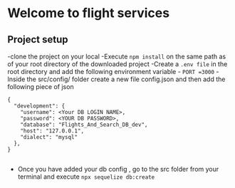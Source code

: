 # Welcome to flight services

## Project setup

-clone the project on your local 
-Execute `npm install` on the same path as of your root directory of the downloaded project
-Create a `.env file` in the root directory and add the following environment variable
     - `PORT =3000`
-Inside the src/config/ folder create a new file config.json and then add the following piece of json

```
{
  "development": {
    "username": <Your DB LOGIN NAME>,
    "password": <YOUR DB PASSWORD>,
    "database": "Flights_And_Search_DB_dev",
    "host": "127.0.0.1",
    "dialect": "mysql"
  },
}


```

- Once you have added your db config , go to the src folder from your terminal and execute `npx sequelize db:create` 
